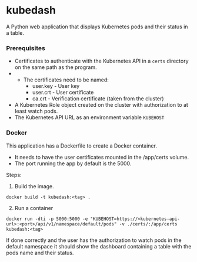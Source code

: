 # kubedash

A Python web application that displays Kubernetes pods and their status in a table.

### Prerequisites

- Certificates to authenticate with the Kubernetes API in a `certs` directory on the same path as the program.
- - The certificates need to be named:
    - user.key - User key
    - user.crt - User certificate
    - ca.crt - Verification certificate (taken from the cluster)
- A Kubernetes Role object created on the cluster with authorization to at least watch pods.
- The Kubernetes API URL as an environment variable `KUBEHOST`

### Docker

This application has a Dockerfile to create a Docker container.

- It needs to have the user certificates mounted in the /app/certs volume.
- The port running the app by default is the 5000.

Steps:

1. Build the image.

```
docker build -t kubedash:<tag> .
```

2. Run a container

```
docker run -dti -p 5000:5000 -e "KUBEHOST=https://<kubernetes-api-url>:<port>/api/v1/namespace/default/pods" -v ./certs/:/app/certs kubedash:<tag>
```

If done correctly and the user has the authorization to watch pods in the default namespace it should show the dashboard containing a table with the pods name and their status.